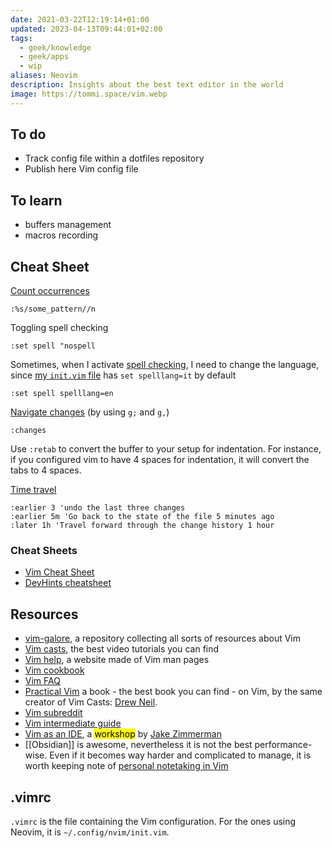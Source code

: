 ```yaml
---
date: 2021-03-22T12:19:14+01:00
updated: 2023-04-13T09:44:01+02:00
tags:
  - geek/knowledge
  - geek/apps
  - wip
aliases: Neovim
description: Insights about the best text editor in the world
image: https://tommi.space/vim.webp
---
```

## To do

- Track config file within a dotfiles repository
- Publish here Vim config file

## To learn

- buffers management
- macros recording

## Cheat Sheet

[Count occurrences](https://vimtricks.com/p/vimtrick-count-occurrences/ 'Count occurrences on Vim Tricks')
```vim
:%s/some_pattern//n
```

Toggling spell checking
```vim
:set spell "nospell
```

Sometimes, when I activate [spell checking](https://vimtricks.com/p/vimtrick-spell-checking-in-vim/ 'Spell checking in Vim'), I need to change the language, since [my `init.vim` file](https://github.com/xplosionmind/dotfiles/blob/main/.config/nvim/init.vim 'my init.vim') has `set spelllang=it` by default
```vim
:set spell spelllang=en
```

[Navigate changes](https://vimtricks.com/p/vimtrick-jump-between-changes/ 'Jump between changes') (by using `g;` and `g,`)
```vim
:changes
```

Use `:retab` to convert the buffer to your setup for indentation. For instance, if you configured vim to have 4 spaces for indentation, it will convert the tabs to 4 spaces.

[Time travel](https://vimtricks.com/p/vimtrick-time-travel-in-vim/ 'Time travel in Vim')
```vim
:earlier 3 'undo the last three changes
:earlier 5m 'Go back to the state of the file 5 minutes ago
:later 1h 'Travel forward through the change history 1 hour
```

### Cheat Sheets

- [Vim Cheat Sheet](https://vim.rtorr.com 'Vim Cheat Sheet')
- [DevHints cheatsheet](https://devhints.io/vim 'Vim cheatsheet - devhints.io')

## Resources

- [vim-galore](https://github.com/mhinz/vim-galore 'vim-galore on GitHub'), a repository collecting all sorts of resources about Vim
- [Vim casts](https://vimcasts.org/ 'Vim casts'), the best video tutorials you can find
- [Vim help](https://vimhelp.org 'Vim help files'), a website made of Vim man pages
- [Vim cookbook](https://www.oualline.com/vim-cook.html 'Vim Cookbook')
- [Vim FAQ](https://vimdoc.sourceforge.net/htmldoc/vimfaq.html 'Vim documentation: vim\_faq')
- [Practical Vim](https://pragprog.com/titles/dnvim2/practical-vim-second-edition/ 'Practical Vim, Second Edition') a book - the best book you can find - on Vim, by the same creator of Vim Casts: [Drew Neil](https://drewneil.com/).
- [Vim subreddit](https://www.reddit.com/r/vim/ 'r/vim')
- [Vim intermediate guide](https://thevaluable.dev/vim-intermediate/ 'A Vim Guide for Intermediate Users')
- [Vim as an IDE](https://blog.jez.io/vim-as-an-ide 'Vim as an IDE'), a <mark>workshop</mark> by [Jake Zimmerman](https://jez.io 'Jake Zimmerman')
- [[Obsidian]] is awesome, nevertheless it is not the best performance-wise. Even if it becomes way harder and complicated to manage, it is worth keeping note of [personal notetaking in Vim](https://vimways.org/2019/personal-notetaking-in-vim/ 'Personal Notetaking in Vim')

## .vimrc

`.vimrc` is the file containing the Vim configuration. For the ones using Neovim, it is `~/.config/nvim/init.vim`.
